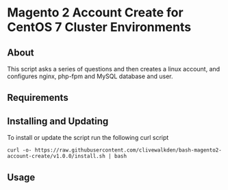 # Magento 2 Account Create for CentOS 7 Cluster Environments

## About
This script asks a series of questions and then creates a linux account, and configures nginx, php-fpm and MySQL database and user.

## Requirements

## Installing and Updating
To install or update the script run the following curl script

```curl -o- https://raw.githubusercontent.com/clivewalkden/bash-magento2-account-create/v1.0.0/install.sh | bash```

## Usage